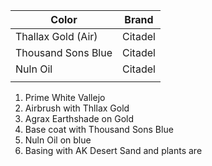 
| Color              | Brand   |
| ------------------ | ------- |
| Thallax Gold (Air) | Citadel |
| Thousand Sons Blue | Citadel |
| Nuln Oil           | Citadel |
|                    |         |
1. Prime White Vallejo
2. Airbrush with Thllax Gold
3. Agrax Earthshade on Gold
4. Base coat with Thousand Sons Blue
5. Nuln Oil on blue
6. Basing with AK Desert Sand and plants are 
